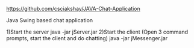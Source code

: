 
https://github.com/csciakshay/JAVA-Chat-Application

Java Swing based chat application

1)Start the server
  java -jar jServer.jar
2)Start the client  (Open 3 command prompts, start the client and do chatting)
  java -jar jMessenger.jar
  
